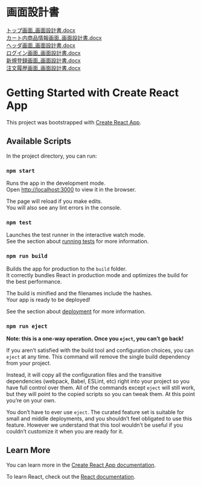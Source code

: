 # 画面設計書

[トップ画面_画面設計書.docx](https://github.com/Naoshin-hirano/react-amazon-clone/files/9972148/_.docx)\
[カート内商品情報画面_画面設計書.docx](https://github.com/Naoshin-hirano/react-amazon-clone/files/9972152/_.docx)\
[ヘッダ画面_画面設計書.docx](https://github.com/Naoshin-hirano/react-amazon-clone/files/9972154/_.docx)\
[ログイン画面_画面設計書.docx](https://github.com/Naoshin-hirano/react-amazon-clone/files/9972157/_.docx)\
[新規登録画面_画面設計書.docx](https://github.com/Naoshin-hirano/react-amazon-clone/files/9972158/_.docx)\
[注文履歴画面_画面設計書.docx](https://github.com/Naoshin-hirano/react-amazon-clone/files/9972159/_.docx)


# Getting Started with Create React App

This project was bootstrapped with [Create React App](https://github.com/facebook/create-react-app).

## Available Scripts

In the project directory, you can run:

### `npm start`

Runs the app in the development mode.\
Open [http://localhost:3000](http://localhost:3000) to view it in the browser.

The page will reload if you make edits.\
You will also see any lint errors in the console.

### `npm test`

Launches the test runner in the interactive watch mode.\
See the section about [running tests](https://facebook.github.io/create-react-app/docs/running-tests) for more information.

### `npm run build`

Builds the app for production to the `build` folder.\
It correctly bundles React in production mode and optimizes the build for the best performance.

The build is minified and the filenames include the hashes.\
Your app is ready to be deployed!

See the section about [deployment](https://facebook.github.io/create-react-app/docs/deployment) for more information.

### `npm run eject`

**Note: this is a one-way operation. Once you `eject`, you can’t go back!**

If you aren’t satisfied with the build tool and configuration choices, you can `eject` at any time. This command will remove the single build dependency from your project.

Instead, it will copy all the configuration files and the transitive dependencies (webpack, Babel, ESLint, etc) right into your project so you have full control over them. All of the commands except `eject` will still work, but they will point to the copied scripts so you can tweak them. At this point you’re on your own.

You don’t have to ever use `eject`. The curated feature set is suitable for small and middle deployments, and you shouldn’t feel obligated to use this feature. However we understand that this tool wouldn’t be useful if you couldn’t customize it when you are ready for it.

## Learn More

You can learn more in the [Create React App documentation](https://facebook.github.io/create-react-app/docs/getting-started).

To learn React, check out the [React documentation](https://reactjs.org/).

